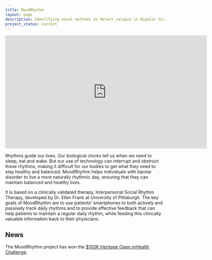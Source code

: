```yaml
---
title: MoodRhythm
layout: page
description: Identifying novel methods to detect relapse in Bipolar Disorder and support a balanced lifestyle.
project_status: current
---
```


<div>

 <iframe width="640" height="360" src="https://www.youtube.com/embed/abb4Stpge-4" frameborder="0" allowfullscreen="1"> </iframe>

</div>

Rhythms guide our lives. Our biological clocks tell us when we need to sleep,
eat and wake. But our use of technology can interrupt and obstruct these rhythms,
making it difficult for our bodies to get what they need to stay healthy and
balanced. MoodRhythm helps individuals with bipolar disorder to live a more
naturally rhythmic day, ensuring that they can maintain balanced and healthy
lives.

It is based on a clinically validated therapy, Interpersonal Social
Rhythm Therapy, developed by Dr. Ellen Frank at University of Pittsburgh. The
key goals of MoodRhythm are to use patients’ smartphones to both actively and
passively track daily rhythms and to provide affective feedback that can help
patients to maintain a regular daily rhythm, while feeding this clinically
valuable information back to their physicians.

News
----

The MoodRhythm project has won the [$100K Heritage Open mHealth
Challenge][heritage-winner].

[heritage-winner]: http://openmhealth.org/we-have-a-winner/


